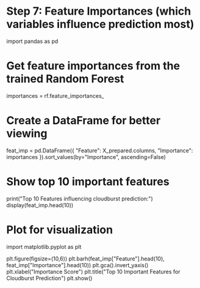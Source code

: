 # Step 7: Feature Importances (which variables influence prediction most)

import pandas as pd

# Get feature importances from the trained Random Forest
importances = rf.feature_importances_

# Create a DataFrame for better viewing
feat_imp = pd.DataFrame({
    "Feature": X_prepared.columns,
    "Importance": importances
}).sort_values(by="Importance", ascending=False)

# Show top 10 important features
print("Top 10 Features influencing cloudburst prediction:")
display(feat_imp.head(10))

# Plot for visualization
import matplotlib.pyplot as plt

plt.figure(figsize=(10,6))
plt.barh(feat_imp["Feature"].head(10), feat_imp["Importance"].head(10))
plt.gca().invert_yaxis()
plt.xlabel("Importance Score")
plt.title("Top 10 Important Features for Cloudburst Prediction")
plt.show()
